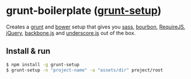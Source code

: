 # grunt-boilerplate ([grunt-setup](https://npmjs.org/package/grunt-setup))
Creates a [grunt](http://gruntjs.com) and [bower](http://bower.io) setup that gives you [sass](http://sass-lang.com), [bourbon](http://bourbon.io), [RequireJS](http://requirejs.org), [jQuery](http://jquery.com), [backbone.js](http://backbonejs.org) and [underscore.js](http://underscorejs.org/) out of the box.

## Install & run
```sh
$ npm install -g grunt-setup
$ grunt-setup -n "project-name" -a "assets/dir" project/root
```